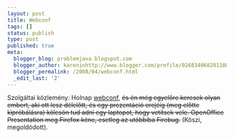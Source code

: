 ```yaml
---
layout: post
title: Webconf
tags: []
status: publish
type: post
published: true
meta:
  blogger_blog: problemjava.blogspot.com
  blogger_author: kareninhttp://www.blogger.com/profile/02683406828110839343noreply@blogger.com
  blogger_permalink: /2008/04/webconf.html
  _edit_last: '2'
---
```

Szolgáltai közlemény: Holnap <a href="http://web.conf.hu/">webconf</a>, <s>és én még egyelőre keresek olyan embert, aki ott lesz délelőtt, és egy prezentáció erejéig (meg előtte kipróbálásra) kölcsön tud adni egy laptopot, hogy vetítsek vele. OpenOffice Presentation meg Firefox kéne, esetleg az utóbbiba Firebug.</s> (Köszi, megoldódott).
